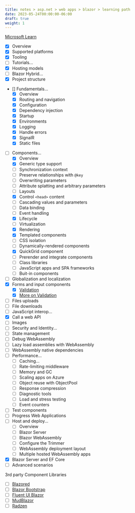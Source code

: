 ```yaml
---
title: notes > asp.net > web apps > blazor > learning path
date: 2023-05-24T00:00:00-06:00
draft: true
weight: 1
---
```


[Microsoft Learn](https://learn.microsoft.com/en-us/aspnet/core/blazor/?view=aspnetcore-7.0)
- [x] Overview
- [x] Supported platforms
- [x] Tooling
- [ ] Tutorials...
- [x] Hosting models
- [ ] Blazor Hybrid...
- [x] Project structure
- [] Fundamentals...
  - [x] Overview
  - [x] Routing and navigation
  - [x] Configuration
  - [x] Dependency injection
  - [x] Startup
  - [x] Environments
  - [x] Logging
  - [x] Handle errors
  - [x] SignalR
  - [x] Static files
- [ ] Components...
  - [x] Overview
  - [x] Generic type support
  - [ ] Synchronization context
  - [ ] Preserve relationships with `@key`
  - [ ] Overwriting parameters
  - [ ] Attribute splatting and arbitrary parameters
  - [ ] Layouts
  - [x] Control `<head>` content
  - [ ] Cascading values and parameters
  - [ ] Data binding
  - [ ] Event handling
  - [x] Lifecycle
  - [ ] Virtualization
  - [x] Rendering
  - [x] Templated components
  - [ ] CSS isolation
  - [ ] Dynamically-rendered components
  - [x] QuickGrid component
  - [ ] Prerender and integrate components
  - [ ] Class libraries
  - [ ] JavaScript apps and SPA frameworks
  - [ ] Buit-in components
- [ ] Globalization and localization
- [x] Forms and input components
  - [x] [Validation](https://learn.microsoft.com/en-us/aspnet/core/blazor/forms-and-input-components?view=aspnetcore-7.0#basic-validation)
  - [x] [More on Validation](https://learn.microsoft.com/en-us/aspnet/core/blazor/forms-and-input-components?view=aspnetcore-7.0#validation-summary-and-validation-message-components)
- [ ] Files uploads
- [ ] File downloads
- [ ] JavaScript interop...
- [X] Call a web API
- [ ] Images
- [ ] Security and Identity...
- [ ] State management
- [ ] Debug WebAssembly
- [ ] Lazy load assemblies with WebAssembly
- [ ] WebAssembly native dependencies
- [ ] Performance...
  - [ ] Caching...
  - [ ] Rate-limiting middleware
  - [ ] Memory and GC
  - [ ] Scaling apps on Azure
  - [ ] Object reuse with ObjectPool
  - [ ] Response compression
  - [ ] Diagnostic tools
  - [ ] Load and stress testing
  - [ ] Event counters
- [ ] Test components
- [ ] Progress Web Applications
- [ ] Host and deploy...
  - [ ] Overview
  - [ ] Blazor Server
  - [ ] Blazor WebAssembly
  - [ ] Configure the Trimmer
  - [ ] WebAssembly deployment layout
  - [ ] Multiple hosted WebAssembly apps
- [x] Blazor Server and EF Core
- [ ] Advanced scenarios

3rd party Component Libraries
- [ ] [Blazored](https://blazored.github.io/)
- [ ] [Blazor Bootstrap](https://getblazorbootstrap.com/)
- [ ] [Fluent UI Blazor](https://github.com/microsoft/fluentui-blazor)
- [ ] [MudBlazor](https://www.mudblazor.com)
- [ ] [Radzen](https://www.radzen.com/blazor-components/)

